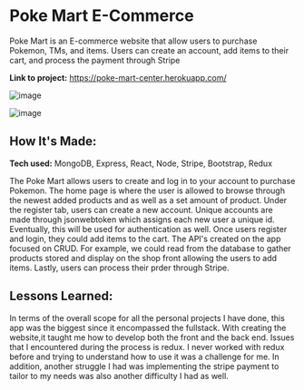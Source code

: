 # Poke Mart E-Commerce
Poke Mart is an E-commerce website that allow users to purchase Pokemon, TMs, and items. Users can create an account, add items to their cart, and process the payment through Stripe 

**Link to project:** https://poke-mart-center.herokuapp.com/

![image](https://user-images.githubusercontent.com/99767112/193191556-68dedde5-8af9-4baf-b64c-0eee7b7bb708.png)

![image](https://user-images.githubusercontent.com/99767112/193191693-4e3bf65e-1c27-444a-8ec3-d73f07fea170.png)

## How It's Made:

**Tech used:** MongoDB, Express, React, Node, Stripe, Bootstrap, Redux

The Poke Mart allows users to create and log in to your account to purchase Pokemon. The home page is where the user is allowed to browse through the newest added products and as well as a set amount of product. Under the register tab, users can create a new account. Unique accounts are made through jsonwebtoken which assigns each new user a unique id. Eventually, this will be used for authentication as well. Once users register and login, they could add items to the cart. The API's created on the app focused on CRUD. For example, we could read from the database to gather products stored and display on the shop front allowing the users to add items. Lastly, users can process their prder through Stripe. 

## Lessons Learned:

In terms of the overall scope for all the personal projects I have done, this app was the biggest since it encompassed the fullstack. With creating the website,it taught me how to develop both the front and the back end. Issues that I encountered during the process is redux. I never worked with redux before and trying to understand how to use it was a challenge for me. In addition, another struggle I had was implementing the stripe payment to tailor to my needs was also another difficulty I had as well. 
